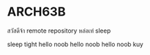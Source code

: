 # ARCH63B
สวัสดีจ้า
remote repository
หล่อเท่
sleep

 sleep tight
hello noob
hello noob
hello noob
kuy
